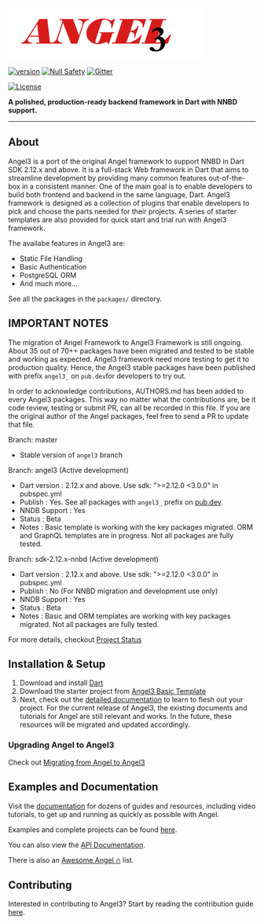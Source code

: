 [![Angel 3 Framework](./logo3.png)](https://github.com/dukefirehawk/angel)

<!--- (https://angel-dart.dev) -->
[![version](https://img.shields.io/badge/pub-v4.0.0-brightgreen)](https://pub.dartlang.org/packages/framework)
[![Null Safety](https://img.shields.io/badge/null-safety-brightgreen)](https://dart.dev/null-safety)
[![Gitter](https://img.shields.io/gitter/room/nwjs/nw.js.svg)](https://gitter.im/angel_dart/discussion)

[![License](https://img.shields.io/github/license/dukefirehawk/angel)](https://github.com/dukefirehawk/angel/LICENSE)


**A polished, production-ready backend framework in Dart with NNBD support.**

-----
## About
Angel3 is a port of the original Angel framework to support NNBD in Dart SDK 2.12.x and above.
It is a full-stack Web framework in Dart that aims to streamline development by providing many common features out-of-the-box in a consistent manner. One of the main goal is to enable developers to build both frontend
and backend in the same language, Dart. Angel3 framework is designed as a collection of plugins that enable developers to pick and choose the parts needed for their projects. A series of starter templates are also provided for quick start and trial run with Angel3 framework.  

The availabe features in Angel3 are:
* Static File Handling
* Basic Authentication
* PostgreSQL ORM
* And much more...

See all the packages in the `packages/` directory.

## IMPORTANT NOTES
The migration of Angel Framework to Angel3 Framework is still ongoing. About 35 out of 70++ packages have been migrated and tested to be stable and working as expected. Angel3 framework need more testing to get it to production quality. Hence, the Angel3 stable packages have been published with prefix `angel3_` on `pub.dev`for developers to try out.

In order to acknowledge contributions, AUTHORS.md has been added to every Angel3 packages. This way no matter what the contributions are, be it code review, testing or submit PR, can all be recorded in this file. If you are the original author of the Angel packages, feel free to send a PR to update that file.

Branch: master
- Stable version of `angel3` branch

Branch: angel3 (Active development)
- Dart version : 2.12.x and above. Use sdk: ">=2.12.0 <3.0.0" in pubspec.yml
- Publish      : Yes. See all packages with `angel3_` prefix on [pub.dev](https://pub.dev/publishers/dukefirehawk.com/packages).
- NNDB Support : Yes
- Status       : Beta
- Notes        : Basic template is working with the key packages migrated. ORM and GraphQL templates are in progress. Not all packages are fully tested.

Branch: sdk-2.12.x-nnbd (Active development)
- Dart version : 2.12.x and above. Use sdk: ">=2.12.0 <3.0.0" in pubspec.yml
- Publish      : No (For NNBD migration and development use only)
- NNDB Support : Yes
- Status       : Beta
- Notes        : Basic and ORM templates are working with key packages migrated. Not all packages are fully tested.

For more details, checkout [Project Status](https://github.com/dukefirehawk/angel/wiki/Project-Status)

## Installation & Setup

1. Download and install [Dart](https://www.dartlang.org/)
2. Download the starter project from [Angel3 Basic Template](https://github.com/dukefirehawk/boilerplates/tree/angel3-basic)
3. Next, check out the [detailed documentation](https://angel3-docs.dukefirehawk.com/) to learn to flesh out your project. For the current release of Angel3, the existing documents and tutorials for Angel are still relevant and works. In the future, these resources will be migrated and updated accordingly.

<!---
Once you have [Dart](https://www.dartlang.org/) installed, bootstrapping a project is as simple as running a few shell commands:

Install the [Angel CLI](https://github.com/dukefirehawk/cli):

```bash
pub global activate --source git https://github.com/dukefirehawk/cli.git
```

Bootstrap a project:

```bash
angel init hello
```

You can even have your server run and be *hot-reloaded* on file changes:

```bash
dart --observe bin/dev.dart
```

(For CLI development only)Install Angel CLI

```bash
pub global activate --source path ./packages/cli
```
-->

### Upgrading Angel to Angel3

Check out [Migrating from Angel to Angel3](https://angel3-docs.dukefirehawk.com/migration/angel-2.x.x-to-angel3/migration-guide-3)

## Examples and Documentation
Visit the [documentation](https://angel3-docs.dukefirehawk.com/)
for dozens of guides and resources, including video tutorials,
to get up and running as quickly as possible with Angel.

Examples and complete projects can be found
[here](https://github.com/dukefirehawk/angel3-examples).


You can also view the [API Documentation](http://www.dartdocs.org/documentation/angel_framework/latest).

There is also an [Awesome Angel :fire:](https://github.com/dukefirehawk/angel3-awesome) list.

## Contributing
Interested in contributing to Angel3? Start by reading the contribution guide [here](CONTRIBUTING.md).
